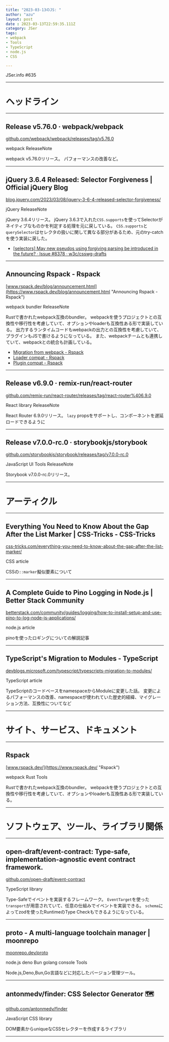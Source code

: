 ```yaml
---
title: "2023-03-13のJS: "
author: "azu"
layout: post
date : 2023-03-13T22:59:35.111Z
category: JSer
tags:
- webpack
- Tools
- TypeScript
- node.js
- CSS

---
```


JSer.info #635

----

<h1 class="site-genre">ヘッドライン</h1>

----

## Release v5.76.0 · webpack/webpack
[github.com/webpack/webpack/releases/tag/v5.76.0](https://github.com/webpack/webpack/releases/tag/v5.76.0 "Release v5.76.0 · webpack/webpack")
<p class="jser-tags jser-tag-icon"><span class="jser-tag">webpack</span> <span class="jser-tag">ReleaseNote</span></p>

webpack v5.76.0リリース。
パフォーマンスの改善など。


----

## jQuery 3.6.4 Released: Selector Forgiveness | Official jQuery Blog
[blog.jquery.com/2023/03/08/jquery-3-6-4-released-selector-forgiveness/](https://blog.jquery.com/2023/03/08/jquery-3-6-4-released-selector-forgiveness/ "jQuery 3.6.4 Released: Selector Forgiveness | Official jQuery Blog")
<p class="jser-tags jser-tag-icon"><span class="jser-tag">jQuery</span> <span class="jser-tag">ReleaseNote</span></p>

jQuery 3.6.4リリース。
jQuery 3.6.3で入れた`CSS.supports`を使ってSelectorがネイティブなものかを判定する処理を元に戻している。
`CSS.supports`と`querySelector`はセレクタの扱いに関して異なる部分があるため、元のtry-catchを使う実装に戻した。

- [\[selectors\] May new pseudos using forgiving parsing be introduced in the future? · Issue #8378 · w3c/csswg-drafts](https://github.com/w3c/csswg-drafts/issues/8378 "\[selectors\] May new pseudos using forgiving parsing be introduced in the future? · Issue #8378 · w3c/csswg-drafts")

----

## Announcing Rspack - Rspack
[www.rspack.dev/blog/announcement.html](https://www.rspack.dev/blog/announcement.html "Announcing Rspack - Rspack")
<p class="jser-tags jser-tag-icon"><span class="jser-tag">webpack</span> <span class="jser-tag">bundler</span> <span class="jser-tag">ReleaseNote</span></p>

Rustで書かれたwebpack互換のbundler。
webpackを使うプロジェクトとの互換性や移行性を考慮していて、オプションやloaderも互換性ある形で実装している。
出力するランタイムコードもwebpackの出力との互換性を考慮していて、プラグインもJSで書けるようになっている。
また、webpackチームとも連携していて、webpackとの統合も計画している。

- [Migration from webpack - Rspack](https://www.rspack.dev/guide/migrate-from-webpack.html "Migration from webpack - Rspack")
- [Loader compat - Rspack](https://www.rspack.dev/guide/loader-compat.html "Loader compat - Rspack")
- [Plugin compat - Rspack](https://www.rspack.dev/guide/plugin-compat.html "Plugin compat - Rspack")

----

## Release v6.9.0 · remix-run/react-router
[github.com/remix-run/react-router/releases/tag/react-router%406.9.0](https://github.com/remix-run/react-router/releases/tag/react-router%406.9.0 "Release v6.9.0 · remix-run/react-router")
<p class="jser-tags jser-tag-icon"><span class="jser-tag">React</span> <span class="jser-tag">library</span> <span class="jser-tag">ReleaseNote</span></p>

React Router 6.9.0リリース。
`lazy` propsをサポートし、コンポーネントを遅延ロードできるように


----

## Release v7.0.0-rc.0 · storybookjs/storybook
[github.com/storybookjs/storybook/releases/tag/v7.0.0-rc.0](https://github.com/storybookjs/storybook/releases/tag/v7.0.0-rc.0 "Release v7.0.0-rc.0 · storybookjs/storybook")
<p class="jser-tags jser-tag-icon"><span class="jser-tag">JavaScript</span> <span class="jser-tag">UI</span> <span class="jser-tag">Tools</span> <span class="jser-tag">ReleaseNote</span></p>

Storybook v7.0.0-rc.0リリース。


----
<h1 class="site-genre">アーティクル</h1>

----

## Everything You Need to Know About the Gap After the List Marker | CSS-Tricks - CSS-Tricks
[css-tricks.com/everything-you-need-to-know-about-the-gap-after-the-list-marker/](https://css-tricks.com/everything-you-need-to-know-about-the-gap-after-the-list-marker/ "Everything You Need to Know About the Gap After the List Marker | CSS-Tricks - CSS-Tricks")
<p class="jser-tags jser-tag-icon"><span class="jser-tag">CSS</span> <span class="jser-tag">article</span></p>

CSSの`::marker`擬似要素について


----

## A Complete Guide to Pino Logging in Node.js | Better Stack Community
[betterstack.com/community/guides/logging/how-to-install-setup-and-use-pino-to-log-node-js-applications/](https://betterstack.com/community/guides/logging/how-to-install-setup-and-use-pino-to-log-node-js-applications/ "A Complete Guide to Pino Logging in Node.js | Better Stack Community")
<p class="jser-tags jser-tag-icon"><span class="jser-tag">node.js</span> <span class="jser-tag">article</span></p>

pinoを使ったロギングについての解説記事


----

## TypeScript&#039;s Migration to Modules - TypeScript
[devblogs.microsoft.com/typescript/typescripts-migration-to-modules/](https://devblogs.microsoft.com/typescript/typescripts-migration-to-modules/ "TypeScript&#039;s Migration to Modules - TypeScript")
<p class="jser-tags jser-tag-icon"><span class="jser-tag">TypeScript</span> <span class="jser-tag">article</span></p>

TypeScriptのコードベースをnamespaceからModuleに変更した話。
変更によるパフォーマンスの改善、namespaceが使われていた歴史的経緯、マイグレーション方法、互換性についてなど


----
<h1 class="site-genre">サイト、サービス、ドキュメント</h1>

----

## Rspack
[www.rspack.dev/](https://www.rspack.dev/ "Rspack")
<p class="jser-tags jser-tag-icon"><span class="jser-tag">webpack</span> <span class="jser-tag">Rust</span> <span class="jser-tag">Tools</span></p>

Rustで書かれたwebpack互換のbundler。
webpackを使うプロジェクトとの互換性や移行性を考慮していて、オプションやloaderも互換性ある形で実装している。


----
<h1 class="site-genre">ソフトウェア、ツール、ライブラリ関係</h1>

----

## open-draft/event-contract: Type-safe, implementation-agnostic event contract framework.
[github.com/open-draft/event-contract](https://github.com/open-draft/event-contract "open-draft/event-contract: Type-safe, implementation-agnostic event contract framework.")
<p class="jser-tags jser-tag-icon"><span class="jser-tag">TypeScript</span> <span class="jser-tag">library</span></p>

Type-Safeでイベントを実装するフレームワーク。
`EventTarget`を使った`transport`が用意されていて、任意の仕組みでイベントを実装できる。
`schema`によってzodを使ったRuntimeのType Checkもできるようになっている。


----

## proto - A multi-language toolchain manager | moonrepo
[moonrepo.dev/proto](https://moonrepo.dev/proto "proto - A multi-language toolchain manager | moonrepo")
<p class="jser-tags jser-tag-icon"><span class="jser-tag">node.js</span> <span class="jser-tag">deno</span> <span class="jser-tag">Bun</span> <span class="jser-tag">golang</span> <span class="jser-tag">console</span> <span class="jser-tag">Tools</span></p>

Node.js,Deno,Bun,Go言語などに対応したバージョン管理ツール。


----

## antonmedv/finder: CSS Selector Generator 🗺
[github.com/antonmedv/finder](https://github.com/antonmedv/finder "antonmedv/finder: CSS Selector Generator 🗺")
<p class="jser-tags jser-tag-icon"><span class="jser-tag">JavaScript</span> <span class="jser-tag">CSS</span> <span class="jser-tag">library</span></p>

DOM要素からuniqueなCSSセレクターを作成するライブラリ


----
